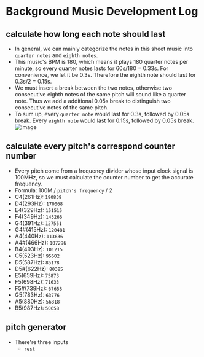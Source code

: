 # Background Music Development Log
## calculate how long each note should last
 - In general, we can mainly categorize the notes in this sheet music into `quarter notes` and `eighth notes`.
 - This music's BPM is 180, which means it plays 180 quarter notes per minute, so every quarter notes lasts for 60s/180 = 0.33s. For convenience, we let it be 0.3s. Therefore the eighth note should last for 0.3s/2 = 0.15s. 
 - We must insert a break between the two notes, otherwise two consecutive eighth notes of the same pitch will sound like a quarter note. Thus we add a additional 0.05s break to distinguish two consecutive notes of the same pitch.
 - To sum up, every `quarter note` would last for 0.3s, followed by 0.05s break. Every `eighth note` would last for 0.15s, followed by 0.05s break.
![image](https://github.com/xyth0rn/NCTU_DigitalLab_Mario/assets/167954410/852b3ee5-d846-442b-abe8-6c2203a4c951)
## calculate every pitch's correspond counter number
- Every pitch come from a frequency divider whose input clock signal is 100MHz, so we must calculate the counter number to get the accurate frequency.
- Formula: 100M / `pitch's frequency` / 2
- C4(261Hz):  `190839`
- D4(293Hz):  `170068`
- E4(329Hz):  `151515`
- F4(349Hz):  `143266`
- G4(391Hz):  `127551`
- G4#(415Hz): `120481`
- A4(440Hz):  `113636`
- A4#(466Hz): `107296`
- B4(493Hz):  `101215`
- C5(523Hz):  `95602`
- D5(587Hz):  `85178`
- D5#(622Hz): `80385`
- E5(659Hz):  `75873`
- F5(698Hz):  `71633`
- F5#(739Hz): `67658`
- G5(783Hz):  `63776`
- A5(880Hz):  `56818`
- B5(987Hz):  `50658`
## pitch generator
- There're three inputs
  - `rest`
